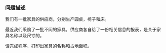 ### 问题描述

我们有一批家具的供应商，分别生产圆桌，椅子和床。

最近我们采购了一批不同的家具，供应商各自给了一份相关信息的报表，是关于家具名称以及尺寸的。

请完成程序，打印出家具的名称和占地面积。